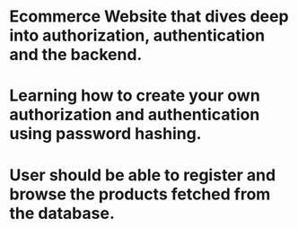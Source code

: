 # Ecommerce Website that dives deep into authorization, authentication and the backend.
# Learning how to create your own authorization and authentication using password hashing.
# User should be able to register and browse the products fetched from the database.
